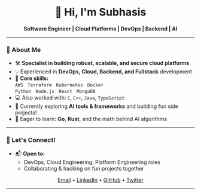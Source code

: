 <!--
  Minimalist GitHub Profile README for inframarauder
-->

<h1 align="center">👋 Hi, I'm Subhasis</h1>

<p align="center">
  <b>Software Engineer | Cloud Platforms | DevOps | Backend | AI</b>
</p>

---

### 🚀 About Me

- 🛠️ **Specialist in building robust, scalable, and secure cloud platforms**
- 💡 Experienced in **DevOps, Cloud, Backend, and Fullstack** development
- 🧰 **Core skills:**  
  <code>AWS</code> &nbsp; <code>Terraform</code> &nbsp; <code>Kubernetes</code> &nbsp; <code>Docker</code>  
  <code>Python</code> &nbsp; <code>Node.js</code> &nbsp; <code>React</code> &nbsp; <code>MongoDB</code>
- 💻 Also worked with: `C`, `C++`, `Java`, `TypeScript`
- 🤖 Currently exploring **AI tools & frameworks** and building fun side projects!
- 🦾 Eager to learn: **Go**, **Rust**, and the math behind AI algorithms

---

### 🌱 Let's Connect!

- 📬 **Open to:**  
  - DevOps, Cloud Engineering, Platform Engineering roles  
  - Collaborating & hacking on fun projects together


<p align="center">
  <a href="mailto:subhasisdas125@gmail.com">Email</a> •
  <a href="https://www.linkedin.com/in/inframarauder/">LinkedIn</a> •
  <a href="https://github.com/inframarauder?tab=repositories">GitHub</a> •
  <a href="https://twitter.com/inframarauder">Twitter</a>
</p>

---
